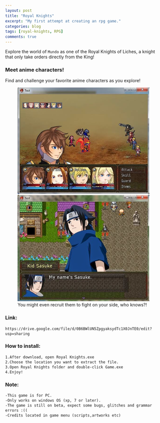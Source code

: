 ```yaml
---
layout: post
title: "Royal Knights"
excerpt: "My first attempt at creating an rpg game."
categories: blog
tags: [royal-knights, RPG]
comments: true
---
```


Explore the world of `Mundo` as one of the Royal Knights of Liches, a knight that only take orders directly from the King! 

### Meet anime characters!

Find and challenge your favorite anime characters as you explore!


<figure class="half">
	<a href="/images/Royal1.jpg"><img src="/images/Royal1.jpg" alt="image"></a>
	<a href="/images/Royal2.jpg"><img src="/images/Royal2.jpg" alt="image"></a>
	<figcaption>You might even recruit them to fight on your side, who knows?!</figcaption>
</figure>

### Link:
	https://drive.google.com/file/d/0B6BWlUN5ZpgyaksydTc1X0JnTE0/edit?usp=sharing

### How to install:
	1.After download, open Royal Knights.exe 
	2.Choose the location you want to extract the file. 
	3.Open Royal Knights folder and double-click Game.exe
	4.Enjoy! 

### Note:
	-This game is for PC.
	-Only works on windows OS (xp, 7 or later).
	-The game is still on beta, expect some bugs, glitches and grammar errors :((
	-Credits located in game menu (scripts,artworks etc)
